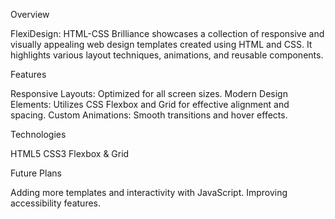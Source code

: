 Overview

FlexiDesign: HTML-CSS Brilliance showcases a collection of responsive and visually appealing web design templates created using HTML and CSS. It highlights various layout techniques, animations, and reusable components.

Features

Responsive Layouts: Optimized for all screen sizes.
Modern Design Elements: Utilizes CSS Flexbox and Grid for effective alignment and spacing.
Custom Animations: Smooth transitions and hover effects.

Technologies

HTML5
CSS3
Flexbox & Grid

Future Plans

Adding more templates and interactivity with JavaScript.
Improving accessibility features.
